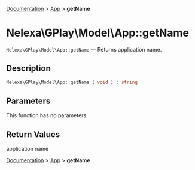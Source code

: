 [Documentation](../../README.md) > [App](README.md) > **getName**

# Nelexa\GPlay\Model\App::getName
`Nelexa\GPlay\Model\App::getName` — Returns application name.

## Description
```php
Nelexa\GPlay\Model\App::getName ( void ) : string
```

## Parameters
This function has no parameters.

## Return Values
application name

[Documentation](../../README.md) > [App](README.md) > **getName**
